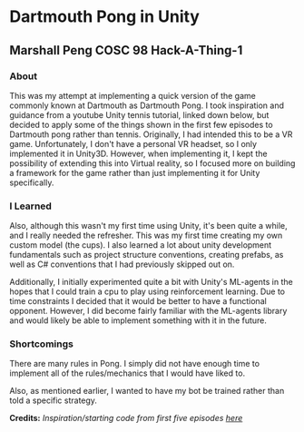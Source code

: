 # Dartmouth Pong in Unity
## Marshall Peng COSC 98 Hack-A-Thing-1

### About

This was my attempt at implementing a quick version of the game commonly known at Dartmouth as Dartmouth Pong. I took inspiration and guidance from a youtube Unity tennis tutorial, linked down below, but decided to apply some of the things shown in the first few episodes to Dartmouth pong rather than tennis. Originally, I had intended this to be a VR game. Unfortunately, I don't have a personal VR headset, so I only implemented it in Unity3D. However, when implementing it, I kept the possibility of extending this into Virtual reality, so I focused more on building a framework for the game rather than just implementing it for Unity specifically. 

### I Learned

Also, although this wasn't my first time using Unity, it's been quite a while, and I really needed the refresher. This was my first time creating my own custom model (the cups). I also learned a lot about unity development fundamentals such as project structure conventions, creating prefabs, as well as C# conventions that I had previously skipped out on.

Additionally, I initially experimented quite a bit with Unity's ML-agents in the hopes that I could train a cpu to play using reinforcement learning. Due to time constraints I decided that it would be better to have a functional opponent. However, I did become fairly familiar with the ML-agents library and would likely be able to implement something with it in the future. 


### Shortcomings

There are many rules in Pong. I simply did not have enough time to implement all of the rules/mechanics that I would have liked to.

Also, as mentioned earlier, I wanted to have my bot be trained rather than told a specific strategy. 


**Credits:** _Inspiration/starting code from first five episodes [here](https://github.com/sinoriani/Unity-Projects/tree/master/Tennis%20Game)_